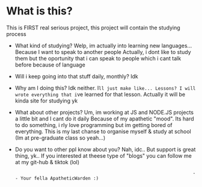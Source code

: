 # What is this?

This is FIRST real serious project,
this project will contain the studying process

- What kind of studying?
  Welp, im actually into learning new languages...
  Because I want to speak to another people
  Actually, i dont like to study them but the oportunity
  that i can speak to people which i cant talk before because of language

- Will i keep going into that stuff daily, monthly?
  Idk

- Why am I doing this?
  Idk neither. I`ll just make like... Lessons? I will wrote everything
that i`ve learned for that lesson. Actually it will be kinda site for studying yk

- What about other projects?
  Um, im working at JS and NODE.JS projects a little bit and I cant do it daily
  Because of my apathetic "mood". Its hard to do something, i rly love programming but
  im getting bored of everything. This is my last chanse to organise myself & study at school
  (Im at pre-graduate class so yeah...)

- Do you want to other ppl know about you?
  Nah, idc.. But support is great thing, yk..
  If you interested at theese type of "blogs" you can follow me at my git-hub & tiktok (lol)

                                                                        -- Your fella ApatheticWarden :)
